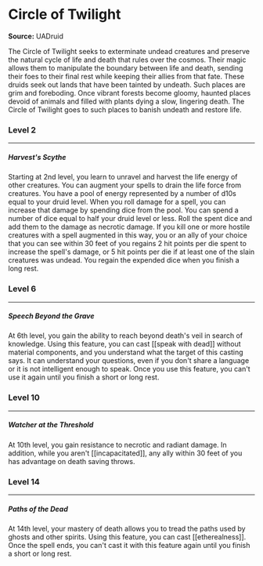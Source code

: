 # Circle of Twilight

**Source:** UADruid

The Circle of Twilight seeks to exterminate undead creatures and preserve the natural cycle of life and death that rules over the cosmos. Their magic allows them to manipulate the boundary between life and death, sending their foes to their final rest while keeping their allies from that fate.
These druids seek out lands that have been tainted by undeath. Such places are grim and foreboding. Once vibrant forests become gloomy, haunted places devoid of animals and filled with plants dying a slow, lingering death. The Circle of Twilight goes to such places to banish undeath and restore life.

### Level 2
---
##### **Harvest's Scythe**
Starting at 2nd level, you learn to unravel and harvest the life energy of other creatures. You can augment your spells to drain the life force from creatures. You have a pool of energy represented by a number of d10s equal to your druid level.
When you roll damage for a spell, you can increase that damage by spending dice from the pool. You can spend a number of dice equal to half your druid level or less. Roll the spent dice and add them to the damage as necrotic damage. If you kill one or more hostile creatures with a spell augmented in this way, you or an ally of your choice that you can see within 30 feet of you regains 2 hit points per die spent to increase the spell's damage, or 5 hit points per die if at least one of the slain creatures was undead.
You regain the expended dice when you finish a long rest.

### Level 6
---
##### **Speech Beyond the Grave**
At 6th level, you gain the ability to reach beyond death's veil in search of knowledge. Using this feature, you can cast [[speak with dead]] without material components, and you understand what the target of this casting says. It can understand your questions, even if you don't share a language or it is not intelligent enough to speak.
Once you use this feature, you can't use it again until you finish a short or long rest.

### Level 10
---
##### **Watcher at the Threshold**
At 10th level, you gain resistance to necrotic and radiant damage. In addition, while you aren't [[incapacitated]], any ally within 30 feet of you has advantage on death saving throws.

### Level 14
---
##### **Paths of the Dead**
At 14th level, your mastery of death allows you to tread the paths used by ghosts and other spirits. Using this feature, you can cast [[etherealness]]. Once the spell ends, you can't cast it with this feature again until you finish a short or long rest.
